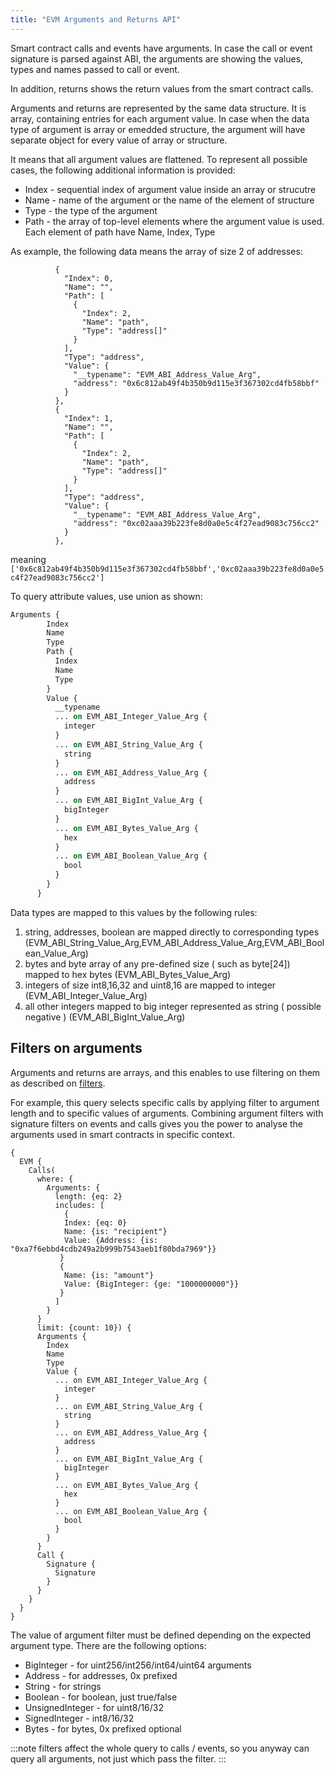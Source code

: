 ```yaml
---
title: "EVM Arguments and Returns API"
---
```


<head>
<meta name="title" content="EVM Arguments and Returns API"/>

<meta name="description" content="Get EVM Arguments and Returns with detailed information using the arguments API. Filter, sort, and analyze ERC-20 token flow easily."/>

<meta name="keywords" content="EVM Arguments and Returns, EVM Arguments and Returns per second, EVM arguments analysis, ERC-20 Arguments and Returns, EVM token transaction data, EVM arguments history, EVM arguments API, EVM arguments tracking, EVM arguments monitoring, ERC-20 arguments analytics"/>

<meta name="robots" content="index, follow"/>
<meta http-equiv="Content-Type" content="text/html; charset=utf-8"/>
<meta name="language" content="English"/>

<!-- Open Graph / Facebook -->
<meta property="og:type" content="website" />

<meta property="og:title" content="EVM Arguments and Returns API" />

<meta property="og:description" content="Get EVM Arguments and Returns with detailed information using the arguments API. Filter, sort, and analyze ERC-20 token flow easily."/>
</head>

Smart contract calls and events have arguments. In case the call or event signature is parsed against ABI,
the arguments are showing the values, types and names passed to call or event.

In addition, returns shows the return values from the smart contract calls.

Arguments and returns are represented by the same data structure. It is array,
containing entries for each argument value. In case when the data type of argument
is array or emedded structure, the argument will have separate object for every
value of array or structure.

It means that all argument values are flattened. To represent all possible cases, the following
additional information is provided:

- Index - sequential index of argument value inside an array or strucutre
- Name - name of the argument or the name of the element of structure
- Type - the type of the argument
- Path - the array of top-level elements where the argument value is used. Each element of path have Name, Index, Type

As example, the following data means the array of size 2 of addresses:

```
          {
            "Index": 0,
            "Name": "",
            "Path": [
              {
                "Index": 2,
                "Name": "path",
                "Type": "address[]"
              }
            ],
            "Type": "address",
            "Value": {
              "__typename": "EVM_ABI_Address_Value_Arg",
              "address": "0x6c812ab49f4b350b9d115e3f367302cd4fb58bbf"
            }
          },
          {
            "Index": 1,
            "Name": "",
            "Path": [
              {
                "Index": 2,
                "Name": "path",
                "Type": "address[]"
              }
            ],
            "Type": "address",
            "Value": {
              "__typename": "EVM_ABI_Address_Value_Arg",
              "address": "0xc02aaa39b223fe8d0a0e5c4f27ead9083c756cc2"
            }
          },
```

meaning `['0x6c812ab49f4b350b9d115e3f367302cd4fb58bbf','0xc02aaa39b223fe8d0a0e5c4f27ead9083c756cc2']`

To query attribute values, use union as shown:

```graphql
Arguments {
        Index
        Name
        Type
        Path {
          Index
          Name
          Type
        }
        Value {
          __typename
          ... on EVM_ABI_Integer_Value_Arg {
            integer
          }
          ... on EVM_ABI_String_Value_Arg {
            string
          }
          ... on EVM_ABI_Address_Value_Arg {
            address
          }
          ... on EVM_ABI_BigInt_Value_Arg {
            bigInteger
          }
          ... on EVM_ABI_Bytes_Value_Arg {
            hex
          }
          ... on EVM_ABI_Boolean_Value_Arg {
            bool
          }
        }
      }
```

Data types are mapped to this values by the following rules:

1. string, addresses, boolean are mapped directly to corresponding types (EVM_ABI_String_Value_Arg,EVM_ABI_Address_Value_Arg,EVM_ABI_Boolean_Value_Arg)
2. bytes and byte array of any pre-defined size ( such as byte[24]) mapped to hex bytes (EVM_ABI_Bytes_Value_Arg)
3. integers of size int8,16,32 and uint8,16 are mapped to integer (EVM_ABI_Integer_Value_Arg)
4. all other integers mapped to big integer represented as string ( possible negative ) (EVM_ABI_BigInt_Value_Arg)

## Filters on arguments

Arguments and returns are arrays, and this enables to use filtering on them as described on
[filters](/docs/graphql/filters/#array-filter-types).

For example, this query selects specific calls by applying filter to argument length
and to specific values of arguments.
Combining argument filters with signature filters on events and calls gives you the power
to analyse the arguments used in smart contracts in specific context.

```
{
  EVM {
    Calls(
      where: {
        Arguments: {
		  length: {eq: 2}
          includes: [
            {
            Index: {eq: 0}
            Name: {is: "recipient"}
            Value: {Address: {is: "0xa7f6ebbd4cdb249a2b999b7543aeb1f80bda7969"}}
           }
           {
            Name: {is: "amount"}
            Value: {BigInteger: {ge: "1000000000"}}
           }
          ]
        }
      }
      limit: {count: 10}) {
      Arguments {
        Index
        Name
        Type
        Value {
          ... on EVM_ABI_Integer_Value_Arg {
            integer
          }
          ... on EVM_ABI_String_Value_Arg {
            string
          }
          ... on EVM_ABI_Address_Value_Arg {
            address
          }
          ... on EVM_ABI_BigInt_Value_Arg {
            bigInteger
          }
          ... on EVM_ABI_Bytes_Value_Arg {
            hex
          }
          ... on EVM_ABI_Boolean_Value_Arg {
            bool
          }
        }
      }
      Call {
        Signature {
          Signature
        }
      }
    }
  }
}

```

The value of argument filter must be defined depending on the expected argument type.
There are the following options:

- BigInteger - for uint256/int256/int64/uint64 arguments
- Address - for addresses, 0x prefixed
- String - for strings
- Boolean - for boolean, just true/false
- UnsignedInteger - for uint8/16/32
- SignedInteger - int8/16/32
- Bytes - for bytes, 0x prefixed optional

:::note
filters affect the whole query to calls / events, so you anyway can query all arguments,
not just which pass the filter.
:::
